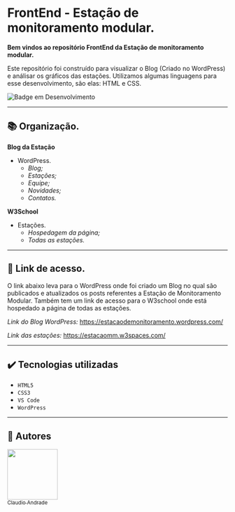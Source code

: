 # FrontEnd - Estação de monitoramento modular.

**Bem vindos ao repositório FrontEnd da Estação de monitoramento modular.**

Este repositório foi construído para visualizar o Blog (Criado no WordPress) e análisar os gráficos das estações. Utilizamos algumas linguagens para esse desenvolvimento, são elas: HTML e CSS.

![Badge em Desenvolvimento](http://img.shields.io/static/v1?label=STATUS&message=EM%20DESENVOLVIMENTO&color=GREEN&style=for-the-badge)
___
## 📚 Organização.

**Blog da Estação**

- WordPress.
  - _Blog;_
  - _Estações;_
  - _Equipe;_
  - _Novidades;_
  - _Contatos._

**W3School**

- Estações.
  - _Hospedagem da página;_
  - _Todas as estações._
___
## 🔗 Link de acesso.

O link abaixo leva para o WordPress onde foi criado um Blog no qual são publicados e atualizados os posts referentes a Estação de Monitoramento Modular. Também tem um link de acesso para o W3school onde está hospedado a página de todas as estações.

_Link do Blog WordPress:_ https://estacaodemonitoramento.wordpress.com/

_Link das estações:_ https://estacaomm.w3spaces.com/
___

## ✔️ Tecnologias utilizadas

- ``HTML5``
- ``CSS3``
- ``VS Code``
- ``WordPress``
___

## 👫 Autores

[<img src="https://avatars.githubusercontent.com/u/93020667?s=400&v=4" width=115><br><sub>Claudio Andrade</sub>](https://github.com/Claudio128)
